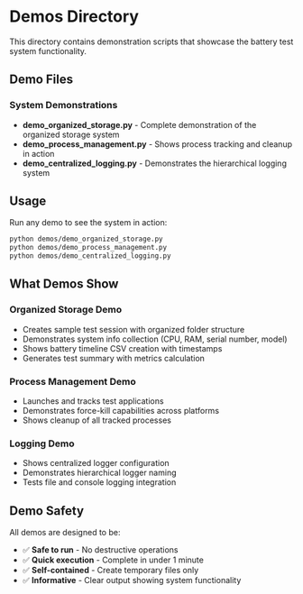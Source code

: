 # Demos Directory

This directory contains demonstration scripts that showcase the battery test system functionality.

## Demo Files

### System Demonstrations
- **demo_organized_storage.py** - Complete demonstration of the organized storage system
- **demo_process_management.py** - Shows process tracking and cleanup in action
- **demo_centralized_logging.py** - Demonstrates the hierarchical logging system

## Usage

Run any demo to see the system in action:
```bash
python demos/demo_organized_storage.py
python demos/demo_process_management.py
python demos/demo_centralized_logging.py
```

## What Demos Show

### Organized Storage Demo
- Creates sample test session with organized folder structure
- Demonstrates system info collection (CPU, RAM, serial number, model)
- Shows battery timeline CSV creation with timestamps
- Generates test summary with metrics calculation

### Process Management Demo
- Launches and tracks test applications
- Demonstrates force-kill capabilities across platforms
- Shows cleanup of all tracked processes

### Logging Demo
- Shows centralized logger configuration
- Demonstrates hierarchical logger naming
- Tests file and console logging integration

## Demo Safety

All demos are designed to be:
- ✅ **Safe to run** - No destructive operations
- ✅ **Quick execution** - Complete in under 1 minute
- ✅ **Self-contained** - Create temporary files only
- ✅ **Informative** - Clear output showing system functionality